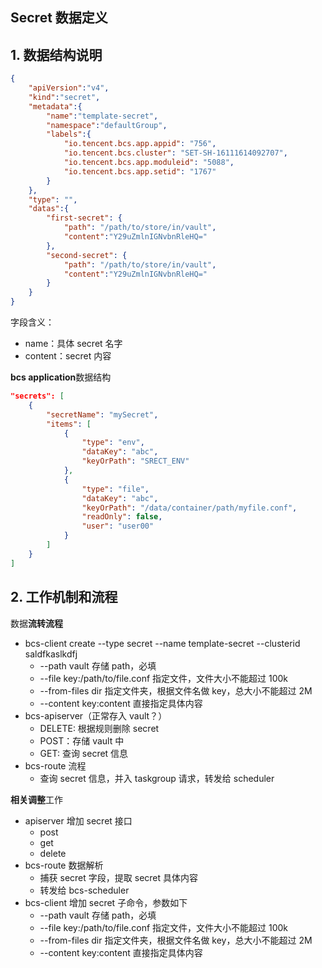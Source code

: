 ## Secret 数据定义

## 1. 数据结构说明

``` json
{
    "apiVersion":"v4",
    "kind":"secret",
    "metadata":{
        "name":"template-secret",
        "namespace":"defaultGroup",
        "labels":{
            "io.tencent.bcs.app.appid": "756",
            "io.tencent.bcs.cluster": "SET-SH-16111614092707",
            "io.tencent.bcs.app.moduleid": "5088",
            "io.tencent.bcs.app.setid": "1767"
        }
    },
    "type": "",
    "datas":{
        "first-secret": {
            "path": "/path/to/store/in/vault",
            "content":"Y29uZmlnIGNvbnRleHQ="
        },
        "second-secret": {
            "path": "/path/to/store/in/vault",
            "content":"Y29uZmlnIGNvbnRleHQ="
        }
    }
}
```

字段含义：

* name：具体 secret 名字
* content：secret 内容

**bcs application**数据结构

```json
"secrets": [
    {
        "secretName": "mySecret",
        "items": [
            {
                "type": "env",
                "dataKey": "abc",
                "keyOrPath": "SRECT_ENV"
            },
            {
                "type": "file",
                "dataKey": "abc",
                "keyOrPath": "/data/container/path/myfile.conf",
                "readOnly": false,
                "user": "user00"
            }
        ]
    }
]
```

## 2. 工作机制和流程

数据**流转流程**

* bcs-client create --type secret --name template-secret --clusterid saldfkaslkdfj
  * --path vault 存储 path，必填
  * --file key:/path/to/file.conf 指定文件，文件大小不能超过 100k
  * --from-files dir 指定文件夹，根据文件名做 key，总大小不能超过 2M
  * --content key:content 直接指定具体内容
* bcs-apiserver（正常存入 vault？）
  * DELETE: 根据规则删除 secret
  * POST：存储 vault 中
  * GET: 查询 secret 信息
* bcs-route 流程
  * 查询 secret 信息，并入 taskgroup 请求，转发给 scheduler

**相关调整**工作

* apiserver 增加 secret 接口
  * post
  * get
  * delete
* bcs-route 数据解析
  * 捕获 secret 字段，提取 secret 具体内容
  * 转发给 bcs-scheduler
* bcs-client 增加 secret 子命令，参数如下
  * --path vault 存储 path，必填
  * --file key:/path/to/file.conf 指定文件，文件大小不能超过 100k
  * --from-files dir 指定文件夹，根据文件名做 key，总大小不能超过 2M
  * --content key:content 直接指定具体内容

